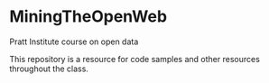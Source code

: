 # MiningTheOpenWeb
Pratt Institute course on open data

This repository is a resource for code samples and other resources throughout the class.
